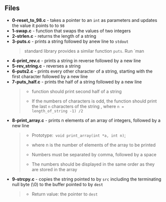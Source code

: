 ## Files
* **0-reset_to_98.c** - takes a pointer to an `int` as parameters and updates the value it points to to `98`
* **1-swap.c** -  function that swaps the values of two integers
* **2-strlen.c** - returns the length of a string
* **3-puts.c** - prints a string followed by anew line to `stdout`
    > standard library provides a similar function `puts`. Run `man
* **4-print_rev.c** - prints a string in reverse followed by a new line
* **5-rev_string.c** - reverses a string
* **6-puts2.c** - prints every other character of a string, starting with the first character followed by a new line
* **7-puts_half.c** - prints the half of a string followed by a new line
    > * function should print second half of a string
    > - If the numbers of characters is odd, the function should print the last `n` characters of the string , where `n = length_of_string -1) /2`
* **8-print_array.c** - prints n elements of an array of integers, followed by a new line
    > * Prototype:` void print_array(int *a, int n)`;
    > - where n is the number of elements of the array to be printed
    > * Numbers must be separated by comma, followed by a space
    > - The numbers should be displayed in the same order as they are stored in the array
* **9-strcpy.c** - copies the string pointed to by `src` including the terminating null byte (\0) to the buffer pointed to by `dest`
    > * Return value: the pointer to `dest`

